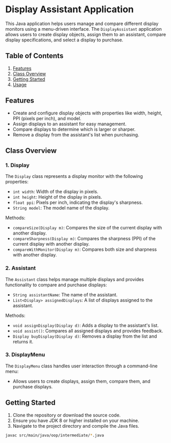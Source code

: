 # Display Assistant Application

This Java application helps users manage and compare different display monitors using a menu-driven interface. The `DisplayAssistant` application allows users to create display objects, assign them to an assistant, compare display specifications, and select a display to purchase.

## Table of Contents
1. [Features](#features)
2. [Class Overview](#class-overview)
3. [Getting Started](#getting-started)
4. [Usage](#usage)

## Features
- Create and configure display objects with properties like width, height, PPI (pixels per inch), and model.
- Assign displays to an assistant for easy management.
- Compare displays to determine which is larger or sharper.
- Remove a display from the assistant's list when purchasing.

## Class Overview

### 1. Display
The `Display` class represents a display monitor with the following properties:
- `int width`: Width of the display in pixels.
- `int height`: Height of the display in pixels.
- `float ppi`: Pixels per inch, indicating the display's sharpness.
- `String model`: The model name of the display.

Methods:
- `compareSize(Display m)`: Compares the size of the current display with another display.
- `compareSharpness(Display m)`: Compares the sharpness (PPI) of the current display with another display.
- `compareWithMonitor(Display m)`: Compares both size and sharpness with another display.

### 2. Assistant
The `Assistant` class helps manage multiple displays and provides functionality to compare and purchase displays:
- `String assistantName`: The name of the assistant.
- `List<Display> assignedDisplays`: A list of displays assigned to the assistant.

Methods:
- `void assignDisplay(Display d)`: Adds a display to the assistant's list.
- `void assist()`: Compares all assigned displays and provides feedback.
- `Display buyDisplay(Display d)`: Removes a display from the list and returns it.

### 3. DisplayMenu
The `DisplayMenu` class handles user interaction through a command-line menu:
- Allows users to create displays, assign them, compare them, and purchase displays.

## Getting Started
1. Clone the repository or download the source code.
2. Ensure you have JDK 8 or higher installed on your machine.
3. Navigate to the project directory and compile the Java files.

```bash
javac src/main/java/oop/intermediate/*.java
